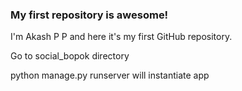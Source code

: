 ### My first repository is awesome!

I'm Akash P P and here it's my first GitHub repository.

Go to social_bopok directory

python manage.py runserver will instantiate app
